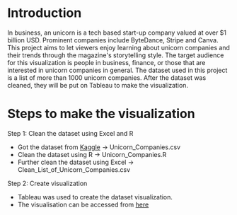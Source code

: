# Introduction
In business, an unicorn is a tech based start-up company valued at over $1 billion USD. Prominent companies include ByteDance, Stripe and Canva. This project aims to let viewers enjoy learning about unicorn companies and their trends through the magazine's storytelling style. The target audience for this visualization is people in business, finance, or those that are interested in unicorn companies in general. The dataset used in this project is a list of more than 1000 unicorn companies. After the dataset was cleaned, they will be put on Tableau to make the visualization.

# Steps to make the visualization
Step 1: Clean the dataset using Excel and R
- Got the dataset from [Kaggle](https://www.kaggle.com/datasets/deepcontractor/unicorn-companies-dataset) -> Unicorn_Companies.csv
- Clean the dataset using R -> Unicorn_Companies.R
- Further clean the dataset using Excel -> Clean_List_of_Unicorn_Companies.csv

Step 2: Create visualization
- Tableau was used to create the dataset visualization.
- The visualisation can be accessed from [here](https://public.tableau.com/app/profile/jennyvanlinh/viz/ListofUnicornCompaniesin2021/Dashboard1)

